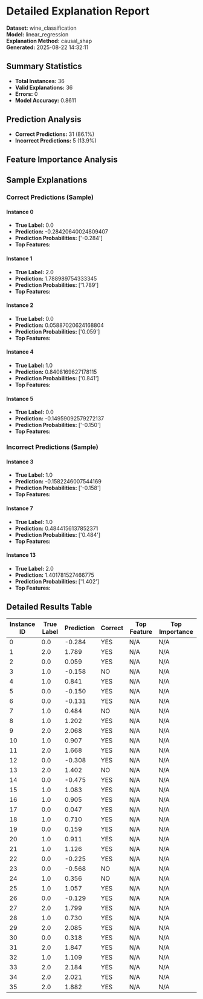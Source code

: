 # Detailed Explanation Report

**Dataset:** wine_classification  
**Model:** linear_regression  
**Explanation Method:** causal_shap  
**Generated:** 2025-08-22 14:32:11  

## Summary Statistics

- **Total Instances:** 36
- **Valid Explanations:** 36
- **Errors:** 0
- **Model Accuracy:** 0.8611

## Prediction Analysis

- **Correct Predictions:** 31 (86.1%)
- **Incorrect Predictions:** 5 (13.9%)

## Feature Importance Analysis

## Sample Explanations

### Correct Predictions (Sample)

#### Instance 0

- **True Label:** 0.0
- **Prediction:** -0.28420640024809407
- **Prediction Probabilities:** ['-0.284']
- **Top Features:**

#### Instance 1

- **True Label:** 2.0
- **Prediction:** 1.788989754333345
- **Prediction Probabilities:** ['1.789']
- **Top Features:**

#### Instance 2

- **True Label:** 0.0
- **Prediction:** 0.05887020624168804
- **Prediction Probabilities:** ['0.059']
- **Top Features:**

#### Instance 4

- **True Label:** 1.0
- **Prediction:** 0.8408169627178115
- **Prediction Probabilities:** ['0.841']
- **Top Features:**

#### Instance 5

- **True Label:** 0.0
- **Prediction:** -0.14959092579272137
- **Prediction Probabilities:** ['-0.150']
- **Top Features:**

### Incorrect Predictions (Sample)

#### Instance 3

- **True Label:** 1.0
- **Prediction:** -0.1582246007544169
- **Prediction Probabilities:** ['-0.158']
- **Top Features:**

#### Instance 7

- **True Label:** 1.0
- **Prediction:** 0.4844156137852371
- **Prediction Probabilities:** ['0.484']
- **Top Features:**

#### Instance 13

- **True Label:** 2.0
- **Prediction:** 1.401781527466775
- **Prediction Probabilities:** ['1.402']
- **Top Features:**

## Detailed Results Table

| Instance ID | True Label | Prediction | Correct | Top Feature | Top Importance |
|-------------|------------|------------|---------|-------------|----------------|
| 0 | 0.0 | -0.284 | YES | N/A | N/A |
| 1 | 2.0 | 1.789 | YES | N/A | N/A |
| 2 | 0.0 | 0.059 | YES | N/A | N/A |
| 3 | 1.0 | -0.158 | NO | N/A | N/A |
| 4 | 1.0 | 0.841 | YES | N/A | N/A |
| 5 | 0.0 | -0.150 | YES | N/A | N/A |
| 6 | 0.0 | -0.131 | YES | N/A | N/A |
| 7 | 1.0 | 0.484 | NO | N/A | N/A |
| 8 | 1.0 | 1.202 | YES | N/A | N/A |
| 9 | 2.0 | 2.068 | YES | N/A | N/A |
| 10 | 1.0 | 0.907 | YES | N/A | N/A |
| 11 | 2.0 | 1.668 | YES | N/A | N/A |
| 12 | 0.0 | -0.308 | YES | N/A | N/A |
| 13 | 2.0 | 1.402 | NO | N/A | N/A |
| 14 | 0.0 | -0.475 | YES | N/A | N/A |
| 15 | 1.0 | 1.083 | YES | N/A | N/A |
| 16 | 1.0 | 0.905 | YES | N/A | N/A |
| 17 | 0.0 | 0.047 | YES | N/A | N/A |
| 18 | 1.0 | 0.710 | YES | N/A | N/A |
| 19 | 0.0 | 0.159 | YES | N/A | N/A |
| 20 | 1.0 | 0.911 | YES | N/A | N/A |
| 21 | 1.0 | 1.126 | YES | N/A | N/A |
| 22 | 0.0 | -0.225 | YES | N/A | N/A |
| 23 | 0.0 | -0.568 | NO | N/A | N/A |
| 24 | 1.0 | 0.356 | NO | N/A | N/A |
| 25 | 1.0 | 1.057 | YES | N/A | N/A |
| 26 | 0.0 | -0.129 | YES | N/A | N/A |
| 27 | 2.0 | 1.799 | YES | N/A | N/A |
| 28 | 1.0 | 0.730 | YES | N/A | N/A |
| 29 | 2.0 | 2.085 | YES | N/A | N/A |
| 30 | 0.0 | 0.318 | YES | N/A | N/A |
| 31 | 2.0 | 1.847 | YES | N/A | N/A |
| 32 | 1.0 | 1.109 | YES | N/A | N/A |
| 33 | 2.0 | 2.184 | YES | N/A | N/A |
| 34 | 2.0 | 2.021 | YES | N/A | N/A |
| 35 | 2.0 | 1.882 | YES | N/A | N/A |
